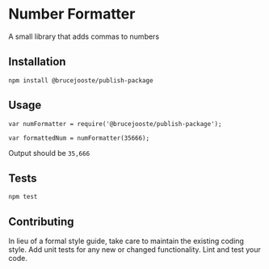 Number Formatter
=========

A small library that adds commas to numbers

## Installation

  `npm install @brucejooste/publish-package`

## Usage

    var numFormatter = require('@brucejooste/publish-package');

    var formattedNum = numFormatter(35666);
  
  
  Output should be `35,666`


## Tests

  `npm test`

## Contributing

In lieu of a formal style guide, take care to maintain the existing coding style. Add unit tests for any new or changed functionality. Lint and test your code.
